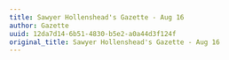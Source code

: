 ```yaml
---
title: Sawyer Hollenshead's Gazette - Aug 16
author: Gazette
uuid: 12da7d14-6b51-4830-b5e2-a0a44d3f124f
original_title: Sawyer Hollenshead's Gazette - Aug 16
---
```


